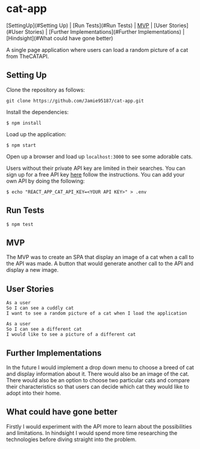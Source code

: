 # cat-app

[SettingUp](#Setting Up) | [Run Tests](#Run Tests) | [MVP](#MVP) | [User Stories](#User Stories) | [Further Implementations](#Further Implementations) | [Hindsight](#What could have gone better)

A single page application where users can load a random picture of a cat from TheCATAPI.

## Setting Up

Clone the repository as follows:

`git clone https://github.com/Jamie95187/cat-app.git`

Install the dependencies:

`$ npm install`

Load up the application:

`$ npm start`

Open up a browser and load up `localhost:3000` to see some adorable cats.

Users without their private API key are limited in their searches. You can sign up for a free API key [here](https://thecatapi.com) follow the instructions. You can add your own API by doing the following:

`$ echo "REACT_APP_CAT_API_KEY=<YOUR API KEY>" > .env`

## Run Tests

`$ npm test`

## MVP

The MVP was to create an SPA that display an image of a cat when a call to the API was made. A button that would generate another call to the API and display a new image.

## User Stories

```
As a user
So I can see a cuddly cat
I want to see a random picture of a cat when I load the application
```

```
As a user
So I can see a different cat
I would like to see a picture of a different cat
```

## Further Implementations

In the future I would implement a drop down menu to choose a breed of cat and display information about it. There would also be an image of the cat. There would also be an option to choose two particular cats and compare their characteristics so that users can decide which cat they would like to adopt into their home.

## What could have gone better

Firstly I would experiment with the API more to learn about the possibilities and limitations. In hindsight I would spend more time researching the technologies before diving straight into the problem.
